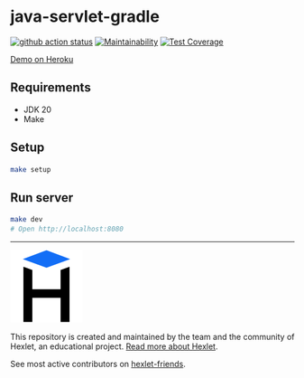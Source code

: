 # java-servlet-gradle

[![github action status](https://github.com/hexlet-components/java-servlet-gradle/workflows/Java%20CI/badge.svg)](https://github.com/hexlet-components/java-servlet-gradle/actions)
[![Maintainability](https://api.codeclimate.com/v1/badges/60efb47cbf193b0a3050/maintainability)](https://codeclimate.com/github/hexlet-components/java-servlet-gradle/maintainability)
[![Test Coverage](https://api.codeclimate.com/v1/badges/60efb47cbf193b0a3050/test_coverage)](https://codeclimate.com/github/hexlet-components/java-servlet-gradle/test_coverage)

[Demo on Heroku](https://java-servlet-gradle.hexlet.app)

## Requirements

* JDK 20
* Make

## Setup

```bash
make setup
```

## Run server

```bash
make dev
# Open http://localhost:8080
```

---

[![Hexlet Ltd. logo](https://raw.githubusercontent.com/Hexlet/assets/master/images/hexlet_logo128.png)](https://hexlet.io?utm_source=github&utm_medium=link&utm_campaign=java-servlet-gradle)

This repository is created and maintained by the team and the community of Hexlet, an educational project. [Read more about Hexlet](https://hexlet.io?utm_source=github&utm_medium=link&utm_campaign=java-servlet-gradle).

See most active contributors on [hexlet-friends](https://friends.hexlet.io/).
